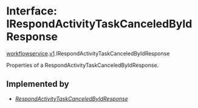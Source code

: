 # Interface: IRespondActivityTaskCanceledByIdResponse

[workflowservice](../modules/proto.temporal.api.workflowservice.md).[v1](../modules/proto.temporal.api.workflowservice.v1.md).IRespondActivityTaskCanceledByIdResponse

Properties of a RespondActivityTaskCanceledByIdResponse.

## Implemented by

* [*RespondActivityTaskCanceledByIdResponse*](../classes/proto.temporal.api.workflowservice.v1.respondactivitytaskcanceledbyidresponse.md)
